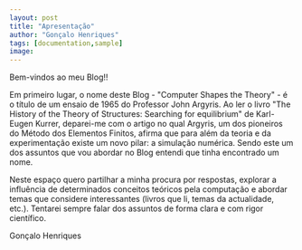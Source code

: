 ```yaml
---
layout: post
title: "Apresentação"
author: "Gonçalo Henriques"
tags: [documentation,sample]
image:
---
```


Bem-vindos ao meu Blog!!

Em primeiro lugar, o nome deste Blog - "Computer Shapes the Theory" - é o título
de um ensaio de 1965 do Professor John Argyris. Ao ler o livro
"The History of the Theory of Structures: Searching for equilibrium"  de
Karl-Eugen Kurrer, deparei-me com o artigo no qual Argyris, um dos pioneiros do Método
dos Elementos Finitos, afirma que para além da teoria e da experimentação
existe um novo pilar: a simulação numérica. Sendo este um dos assuntos que vou abordar 
no Blog entendi que tinha encontrado um nome.

Neste espaço quero partilhar a minha procura por respostas, explorar 
a influência de determinados conceitos teóricos 
pela computação e abordar temas que considere interessantes (livros que li, temas da actualidade, etc.).
Tentarei sempre falar dos assuntos de forma clara e com rigor científico. 

Gonçalo Henriques

<!--
Local Variables:
markdown-enable-math: t
ispell-local-dictionary: "pt_PT-preao"
End:
-->
